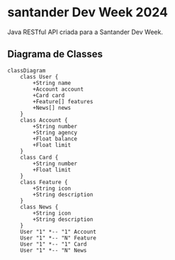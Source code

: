 # santander Dev Week 2024
Java RESTful API criada para a Santander Dev Week.

## Diagrama de Classes

```mermaid
classDiagram
    class User {
        +String name
        +Account account
        +Card card
        +Feature[] features
        +News[] news
    }
    class Account {
        +String number
        +String agency
        +Float balance
        +Float limit
    }
    class Card {
        +String number
        +Float limit
    }
    class Feature {
        +String icon
        +String description
    }
    class News {
        +String icon
        +String description
    }
    User "1" *-- "1" Account
    User "1" *-- "N" Feature
    User "1" *-- "1" Card
    User "1" *-- "N" News
```
